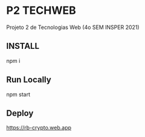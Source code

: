 # P2 TECHWEB
Projeto 2 de Tecnologias Web (4o SEM INSPER 2021)  

## INSTALL  
npm i 

## Run Locally  
npm start

## Deploy
https://rb-crypto.web.app

